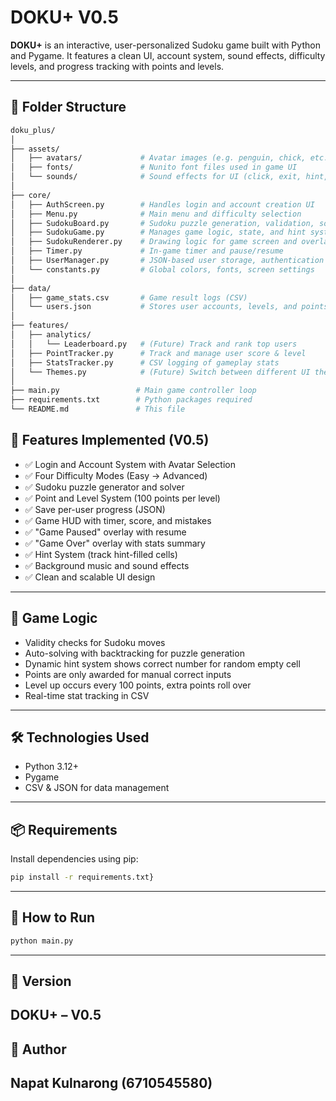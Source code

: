 # DOKU+ V0.5

**DOKU+** is an interactive, user-personalized Sudoku game built with Python and Pygame. It features a clean UI, account system, sound effects, difficulty levels, and progress tracking with points and levels.

---

## 📁 Folder Structure

```bash
doku_plus/
│
├── assets/
│   ├── avatars/             # Avatar images (e.g. penguin, chick, etc.)
│   ├── fonts/               # Nunito font files used in game UI
│   └── sounds/              # Sound effects for UI (click, exit, hint, level-up)
│
├── core/
│   ├── AuthScreen.py        # Handles login and account creation UI
│   ├── Menu.py              # Main menu and difficulty selection
│   ├── SudokuBoard.py       # Sudoku puzzle generation, validation, solving
│   ├── SudokuGame.py        # Manages game logic, state, and hint system
│   ├── SudokuRenderer.py    # Drawing logic for game screen and overlays
│   ├── Timer.py             # In-game timer and pause/resume
│   ├── UserManager.py       # JSON-based user storage, authentication
│   └── constants.py         # Global colors, fonts, screen settings
│
├── data/
│   ├── game_stats.csv       # Game result logs (CSV)
│   └── users.json           # Stores user accounts, levels, and points
│
├── features/
│   ├── analytics/
│   │   └── Leaderboard.py   # (Future) Track and rank top users
│   ├── PointTracker.py      # Track and manage user score & level
│   ├── StatsTracker.py      # CSV logging of gameplay stats
│   └── Themes.py            # (Future) Switch between different UI themes
│
├── main.py                 # Main game controller loop
├── requirements.txt        # Python packages required
└── README.md               # This file
```

## 🔑 Features Implemented (V0.5)

- ✅ Login and Account System with Avatar Selection
- ✅ Four Difficulty Modes (Easy → Advanced)
- ✅ Sudoku puzzle generator and solver
- ✅ Point and Level System (100 points per level)
- ✅ Save per-user progress (JSON)
- ✅ Game HUD with timer, score, and mistakes
- ✅ "Game Paused" overlay with resume
- ✅ "Game Over" overlay with stats summary
- ✅ Hint System (track hint-filled cells)
- ✅ Background music and sound effects
- ✅ Clean and scalable UI design

---

## 🧠 Game Logic

- Validity checks for Sudoku moves
- Auto-solving with backtracking for puzzle generation
- Dynamic hint system shows correct number for random empty cell
- Points are only awarded for manual correct inputs
- Level up occurs every 100 points, extra points roll over
- Real-time stat tracking in CSV

---

## 🛠️ Technologies Used

- Python 3.12+
- Pygame
- CSV & JSON for data management

---

## 📦 Requirements

Install dependencies using pip:

```bash
pip install -r requirements.txt}
```
---

## 🚀 How to Run

```bash
python main.py
```
---

## 📌 Version
DOKU+ – V0.5
---

## 🙌 Author
Napat Kulnarong (6710545580)
---
